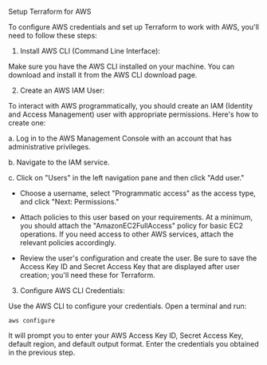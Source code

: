 Setup Terraform for AWS

To configure AWS credentials and set up Terraform to work with AWS, you'll need to follow these steps:

  1. Install AWS CLI (Command Line Interface):

Make sure you have the AWS CLI installed on your machine. You can download and install it from the AWS CLI download page.

  2. Create an AWS IAM User:

To interact with AWS programmatically, you should create an IAM (Identity and Access Management) user with appropriate permissions. Here's how to create one:

a. Log in to the AWS Management Console with an account that has administrative privileges.

b. Navigate to the IAM service.

c. Click on "Users" in the left navigation pane and then click "Add user."

  - Choose a username, select "Programmatic access" as the access type, and click "Next: Permissions."

  - Attach policies to this user based on your requirements. At a minimum, you should attach the "AmazonEC2FullAccess" policy for basic EC2 operations. If you need access to other AWS services, attach the relevant policies accordingly.

  - Review the user's configuration and create the user. Be sure to save the Access Key ID and Secret Access Key that are displayed after user creation; you'll need these for Terraform.

  3. Configure AWS CLI Credentials:

Use the AWS CLI to configure your credentials. Open a terminal and run:

```
aws configure
```

It will prompt you to enter your AWS Access Key ID, Secret Access Key, default region, and default output format. Enter the credentials you obtained in the previous step.

